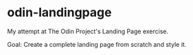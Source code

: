 # odin-landingpage

My attempt at The Odin Project's Landing Page exercise. 

Goal: Create a complete landing page from scratch and style it. 


